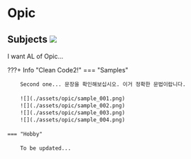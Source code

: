 # __Opic__  

## __Subjects__ <img src="https://openclipart.org/image/400px/285447" width="70">

I want AL of Opic...

???+ Info "Clean Code2!"
    === "Samples"
        
        Second one... 문장을 확인해보십시오. 이거 정확한 문법이랍니다.
        
        ![](./assets/opic/sample_001.png)
        ![](./assets/opic/sample_002.png)
        ![](./assets/opic/sample_003.png)
        ![](./assets/opic/sample_004.png)
        
    === "Hobby"

        To be updated...



